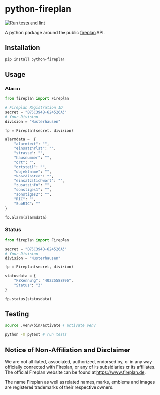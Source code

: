 # python-fireplan

[![Run tests and lint](https://github.com/Bouni/python-fireplan/actions/workflows/test-and-lint.yaml/badge.svg)](https://github.com/Bouni/python-fireplan/actions/workflows/test-and-lint.yaml)

A python package around the public [fireplan](https://data.fireplan.de/swagger/index.html) API.

## Installation

`pip install python-fireplan`

## Usage

### Alarm

```python
from fireplan import Fireplan

# Fireplan Registration ID
secret = "B75C394B-624526A5"
# Your Division
division = "Musterhausen"

fp = Fireplan(secret, division)

alarmdata =  {
    "alarmtext": "",
    "einsatznrlst": "",
    "strasse": "",
    "hausnummer": "",
    "ort": "",
    "ortsteil": "",
    "objektname": "",
    "koordinaten": "",
    "einsatzstichwort": "",
    "zusatzinfo": "",
    "sonstiges1": "",
    "sonstiges2": "",
    "RIC": "",
    "SubRIC": ""
}

fp.alarm(alarmdata)
```

### Status

```python
from fireplan import Fireplan

secret = "B75C394B-624526A5"
# Your Division
division = "Musterhausen"

fp = Fireplan(secret, division)

statusdata = {
    "FZKennung": "40225588996", 
    "Status": "3"
}

fp.status(statusdata)
```

## Testing

```sh
source .venv/bin/activate # activate venv

python -m pytest # run tests
```

## Notice of Non-Affiliation and Disclaimer

We are not affiliated, associated, authorized, endorsed by, or in any way officially connected with Fireplan, or any of its subsidiaries or its affiliates. The official Fireplan website can be found at https://www.fireplan.de.

The name Fireplan as well as related names, marks, emblems and images are registered trademarks of their respective owners.

